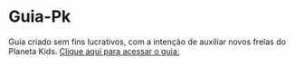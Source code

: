 # Guia-Pk
Guia criado sem fins lucrativos, com a intenção de auxiliar novos frelas do Planeta Kids.
[ Clique aqui para acessar o guia: ](https://marinsantos.github.io/Guia-Pk/)

